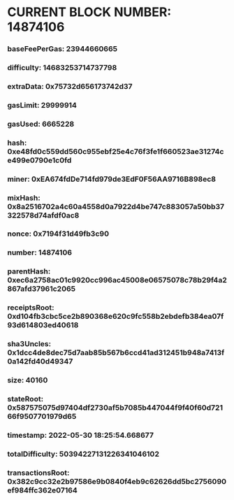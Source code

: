 # CURRENT BLOCK NUMBER: 14874106

### baseFeePerGas: 23944660665
### difficulty: 14683253714737798
### extraData: 0x75732d656173742d37
### gasLimit: 29999914
### gasUsed: 6665228
### hash: 0xe48fd0c559dd560c955ebf25e4c76f3fe1f660523ae31274ce499e0790e1c0fd
### miner: 0xEA674fdDe714fd979de3EdF0F56AA9716B898ec8
### mixHash: 0x8a2516702a4c60a4558d0a7922d4be747c883057a50bb37322578d74afdf0ac8
### nonce: 0x7194f31d49fb3c90
### number: 14874106
### parentHash: 0xec6a2758ac01c9920cc996ac45008e06575078c78b29f4a2867afd37961c2065
### receiptsRoot: 0xd104fb3cbc5ce2b890368e620c9fc558b2ebdefb384ea07f93d614803ed40618
### sha3Uncles: 0x1dcc4de8dec75d7aab85b567b6ccd41ad312451b948a7413f0a142fd40d49347
### size: 40160
### stateRoot: 0x587575075d97404df2730af5b7085b447044f9f40f60d72166f9507701979d65
### timestamp: 2022-05-30 18:25:54.668677
### totalDifficulty: 50394227131226341046102
### transactionsRoot: 0x382c9cc32e2b97586e9b0840f4eb9c62626dd5bc2756090ef984ffc362e07164
